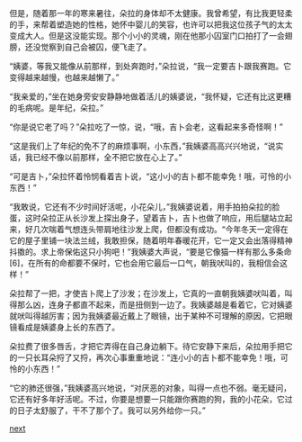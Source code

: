
但是，随着那一年的寒来暑往，朵拉的身体却不太健康。我曾希望，有比我更轻柔的手，来帮着塑造她的性格，她怀中婴儿的笑容，也许可以把我这位孩子气的太太变成大人。但是这没能实现。那个小小的灵魂，刚在他那小囚室门口拍打了一会翅膀，还没觉察到自己会被囚，便飞走了。

“姨婆，等我又能像从前那样，到处奔跑时，”朵拉说，“我一定要吉卜跟我赛跑。它变得越来越慢，也越来越懒了。”

“我亲爱的，”坐在她身旁安安静静地做着活儿的姨婆说，“我怀疑，它还有比这更糟的毛病呢。是年纪，朵拉。”

“你是说它老了吗？”朵拉吃了一惊，说，“哦，吉卜会老，这看起来多奇怪啊！”

“这是我们上了年纪的免不了的麻烦事啊，小东西，”我姨婆高高兴兴地说，“说实话，我已经不像以前那样，全不把它放在心上了。”

“可是吉卜，”朵拉怀着怜悯看着吉卜说，“这小小的吉卜都不能幸免！哦，可怜的小东西！”

“我敢说，它还有不少时间好活呢，小花朵儿，”我姨婆说着，用手拍拍朵拉的脸蛋，这时朵拉正从长沙发上探出身子，望着吉卜，吉卜也做了响应，用后腿站立起来，好几次喘着气想连头带肩地往沙发上爬，但都没有成功。“今年冬天一定得在它的屋子里铺一块法兰绒，我敢担保，随着明年春暖花开，它一定又会出落得精神抖擞的。求上帝保佑这只小狗吧！”我姨婆大声说，“要是它像猫一样有那么多条命[6]，在所有的命都要不保时，它也会用它最后一口气，朝我吠叫的，我相信会这样！”

朵拉帮了一把，才使吉卜爬上了沙发；在沙发上，它真的一直朝我姨婆吠叫着，叫得那么凶，连身子都直不起来，而是扭侧到一边了。我姨婆越是看着它，它对姨婆就吠叫得越厉害；因为我姨婆最近戴上了眼镜，出于某种不可理解的原因，它把眼镜看成是姨婆身上长的东西了。

朵拉费了很多唇舌，才把它弄得在自己身边躺下。待它安静下来后，朵拉用手把它的一只长耳朵捋了又捋，再次心事重重地说：“连小小的吉卜都不能幸免！哦，可怜的小东西！”

“它的肺还很强，”我姨婆高兴地说，“对厌恶的对象，叫得一点也不弱。毫无疑问，它还有好多年好活呢。不过，你要是想要一只能跟你赛跑的狗，我的小花朵，它过的日子太舒服了，干不了那个了。我可以另外给你一只。”

[next](page620.md)